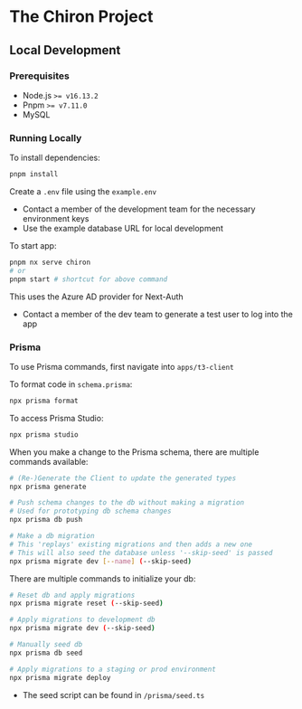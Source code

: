 # The Chiron Project

## Local Development

### Prerequisites

- Node.js `>= v16.13.2`
- Pnpm `>= v7.11.0`
- MySQL

### Running Locally

To install dependencies:

```sh
pnpm install
```

Create a `.env` file using the `example.env`

- Contact a member of the development team for the necessary environment keys
- Use the example database URL for local development

To start app:

```sh
pnpm nx serve chiron
# or
pnpm start # shortcut for above command
```

This uses the Azure AD provider for Next-Auth

- Contact a member of the dev team to generate a test user to log into the app

### Prisma

To use Prisma commands, first navigate into `apps/t3-client`

To format code in `schema.prisma`:

```sh
npx prisma format
```

To access Prisma Studio:

```sh
npx prisma studio
```

When you make a change to the Prisma schema, there are multiple commands available:

```sh
# (Re-)Generate the Client to update the generated types
npx prisma generate
```

```sh
# Push schema changes to the db without making a migration
# Used for prototyping db schema changes
npx prisma db push
```

```sh
# Make a db migration
# This 'replays' existing migrations and then adds a new one
# This will also seed the database unless '--skip-seed' is passed
npx prisma migrate dev [--name] (--skip-seed)
```

There are multiple commands to initialize your db:

```sh
# Reset db and apply migrations
npx prisma migrate reset (--skip-seed)
```

```sh
# Apply migrations to development db
npx prisma migrate dev (--skip-seed)
```

```sh
# Manually seed db
npx prisma db seed
```

```sh
# Apply migrations to a staging or prod environment
npx prisma migrate deploy
```

- The seed script can be found in `/prisma/seed.ts`
